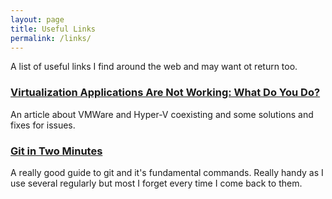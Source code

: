 ```yaml
---
layout: page
title: Useful Links
permalink: /links/
---
```


A list of useful links I find around the web and may want ot return too.


### [Virtualization Applications Are Not Working: What Do You Do?][vmware] 

An article about VMWare and Hyper-V coexisting and some solutions and fixes for issues.

  

### [Git in Two Minutes][git]  

A really good guide to git and it's fundamental commands. Really handy as I use several regularly but most I forget every time I come back to them.



























[vmware]: https://www.nakivo.com/blog/virtualization-applications-with-hyper-v-device-guard-and-credential-guard/
[git]: https://www.garyrobinson.net/2014/10/git-in-two-minutes-for-a-solo-developer.html